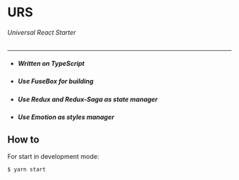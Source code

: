# URS
###### Universal React Starter
---

- ##### Written on TypeScript
- ##### Use FuseBox for building
- ##### Use Redux and Redux-Saga as state manager
- ##### Use Emotion as styles manager

## How to

For start in development mode:

    $ yarn start
